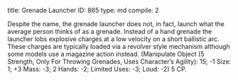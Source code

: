 title:          Grenade Launcher
ID:             865
type:           md
compile:        2



Despite the name, the grenade launcher does not, in fact, launch what the average person thinks of as a grenade. Instead of a hand grenade the launcher lobs explosive charges at a low velocity on a short ballistic arc. These charges are typically loaded via a revolver style mechanism although some models use a magazine action instead. (Manipulate Object (5 Strength, Only For Throwing Grenades, Uses Character’s Agility): 15; -1 Size: 1; +3 Mass: -3; 2 Hands: -2; Limited Uses: -3; Loud: -2) 5 CP.